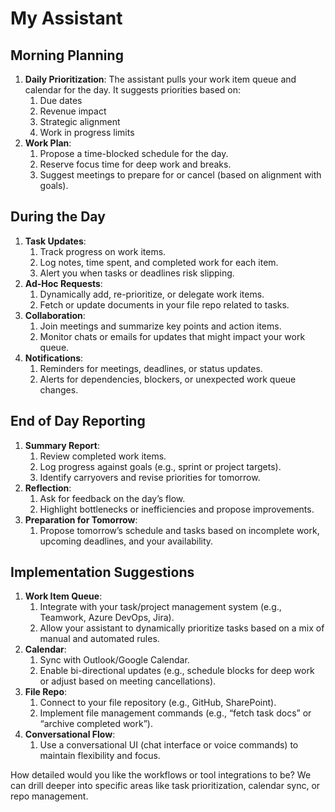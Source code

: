 # My Assistant

## Morning Planning

1.  **Daily Prioritization**: The assistant pulls your work item queue and calendar for the day. It suggests priorities based on:
    1.  Due dates
    2.  Revenue impact
    3.  Strategic alignment
    4.  Work in progress limits
2.  **Work Plan**:
    1.  Propose a time-blocked schedule for the day.
    2.  Reserve focus time for deep work and breaks.
    3.  Suggest meetings to prepare for or cancel (based on alignment with goals).

## During the Day

1.  **Task Updates**:
    1.  Track progress on work items.
    2.  Log notes, time spent, and completed work for each item.
    3.  Alert you when tasks or deadlines risk slipping.
2.  **Ad-Hoc Requests**:
    1.  Dynamically add, re-prioritize, or delegate work items.
    2.  Fetch or update documents in your file repo related to tasks.
3.  **Collaboration**:
    1.  Join meetings and summarize key points and action items.
    2.  Monitor chats or emails for updates that might impact your work queue.
4.  **Notifications**:
    1.  Reminders for meetings, deadlines, or status updates.
    2.  Alerts for dependencies, blockers, or unexpected work queue changes.

## End of Day Reporting

1.  **Summary Report**:
    1.  Review completed work items.
    2.  Log progress against goals (e.g., sprint or project targets).
    3.  Identify carryovers and revise priorities for tomorrow.
2.  **Reflection**:
    1.  Ask for feedback on the day’s flow.
    2.  Highlight bottlenecks or inefficiencies and propose improvements.
3.  **Preparation for Tomorrow**:
    1.  Propose tomorrow’s schedule and tasks based on incomplete work, upcoming deadlines, and your availability.

## Implementation Suggestions

1.  **Work Item Queue**:
    1.  Integrate with your task/project management system (e.g., Teamwork, Azure DevOps, Jira).
    2.  Allow your assistant to dynamically prioritize tasks based on a mix of manual and automated rules.
2.  **Calendar**:
    1.  Sync with Outlook/Google Calendar.
    2.  Enable bi-directional updates (e.g., schedule blocks for deep work or adjust based on meeting cancellations).
3.  **File Repo**:
    1.  Connect to your file repository (e.g., GitHub, SharePoint).
    2.  Implement file management commands (e.g., “fetch task docs” or “archive completed work”).
4.  **Conversational Flow**:
    1.  Use a conversational UI (chat interface or voice commands) to maintain flexibility and focus.

How detailed would you like the workflows or tool integrations to be? We can drill deeper into specific areas like task prioritization, calendar sync, or repo management.
